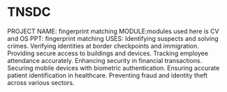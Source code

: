 # TNSDC
PROJECT NAME: fingerprint matching
MODULE:modules used here is CV and  OS
PPT: fingerprint matching 
USES:
Identifying suspects and solving crimes.
Verifying identities at border checkpoints and immigration.
Providing secure access to buildings and devices.
Tracking employee attendance accurately.
Enhancing security in financial transactions.
Securing mobile devices with biometric authentication.
Ensuring accurate patient identification in healthcare.
Preventing fraud and identity theft across various sectors.
